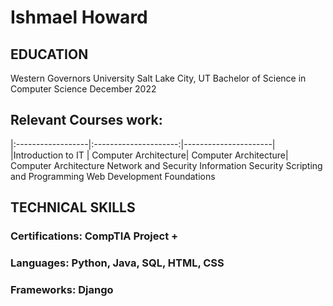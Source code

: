 # Ishmael Howard

## EDUCATION
Western Governors University Salt Lake City, UT
Bachelor of Science in Computer Science December 2022

## Relevant Courses work:
|:------------------|:---------------------:|----------------------|
|Introduction to IT | Computer Architecture| Computer Architecture|
Computer Architecture
Network and Security
Information Security
Scripting and Programming
Web Development Foundations

## TECHNICAL SKILLS
### Certifications: CompTIA Project +
### Languages:      Python, Java, SQL, HTML, CSS
### Frameworks:     Django
